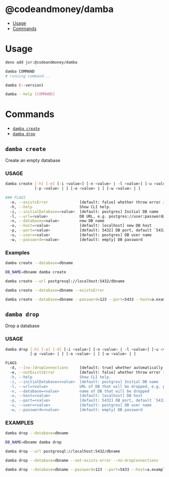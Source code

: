 # @codeandmoney/damba

<!-- toc -->

- [Usage](#usage)
- [Commands](#commands)

<!-- tocstop -->

# Usage

<!-- usage -->

```sh
deno add jsr:@codeandmoney/damba

damba COMMAND
# running command...

damba (--version)

damba --help [COMMAND]
```

<!-- usagestop -->

# Commands

<!-- commands -->

- [`damba create`](#damba-create)
- [`damba drop`](#damba-drop)

## `damba create`

Create an empty database

### USAGE

```sh
damba create [-h] [-e] [-i <value>] [-n <value> | -l <value>] [-u <value> | ]
             [-p <value> | ] [-o <value> | ] [-w <value> | ]
```

```sh
### FLAGS
  -e, --existsError              [default: false] whether throw error if DB already exists
  -h, --help                     Show CLI help.
  -i, --initialDatabase=<value>  [default: postgres] Initial DB name
  -l, --url=<value>              DB URL, e.g. postgres://user:password@localhost:5432/my_db
  -n, --database=<value>         new DB name
  -o, --host=<value>             [default: localhost] new DB host
  -p, --port=<value>             [default: 5432] DB port, default `5432`
  -u, --user=<value>             [default: postgres] DB user name
  -w, --password=<value>         [default: empty] DB password
```

### Examples

```sh
damba create --database=dbname
```

```sh
DB_NAME=dbname damba create
```

```sh
damba create --url postgresql://localhost:5432/dbname
```

```sh
damba create --database=dbname --existsError
```

```sh
damba create --database=dbname --password=123 --port=5433 --host=a.example.com --user=beer
```

## `damba drop`

Drop a database

### USAGE

```sh
damba drop [-h] [-e] [-d] [-i <value>] [-n <value> | -l <value>] [-u <value> | ] 
           [-p <value> | ] [-o <value> | ] [-w <value> | ]
```

```sh
FLAGS
  -d, --[no-]dropConnections     [default: true] whether automatically drop DB connections
  -e, --notExistsError           [default: false] whether throw error if DB doesn't exist
  -h, --help                     Show CLI help.
  -i, --initialDatabase=<value>  [default: postgres] Initial DB name
  -l, --url=<value>              URL of DB that will be dropped, e.g. postgres://user:password@localhost:5432/my_db
  -n, --database=<value>         name of DB that will be dropped
  -o, --host=<value>             [default: localhost] DB host
  -p, --port=<value>             [default: 5432] DB port, default `5432`
  -u, --user=<value>             [default: postgres] DB user name
  -w, --password=<value>         [default: empty] DB password
```

### EXAMPLES

```sh
damba drop --database=dbname
```

```sh
DB_NAME=dbname damba drop
```

```sh
damba drop --url postgresql://localhost:5432/dbname
```

```sh
damba drop --database=dbname --not-exists-error --no-dropConnections
```

```sh
damba drop --database=dbname --password=123 --port=5433 --host=a.example.com --user=beer
```

<!-- commandsstop -->
